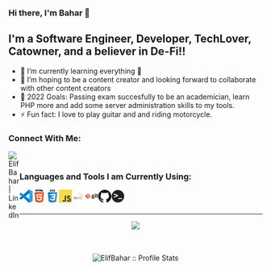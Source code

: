 ### Hi there, I'm Bahar 👋 

## I'm a Software Engineer, Developer, TechLover, Catowner, and a believer in De-Fi!!

- 🌱 I’m currently learning everything 🤣
- 👯 I’m hoping to be a content creator and looking forward to collaborate with other content creators
- 🥅 2022 Goals: Passing exam succesfully to be an academician, learn PHP more and add some server administration skills to my tools.
- ⚡ Fun fact: I love to play guitar and  and riding motorcycle.

### Connect With Me:

[<img align="left" alt="ElifBahar | LinkedIn" width="22px" src="https://cdn.jsdelivr.net/npm/simple-icons@v3/icons/linkedin.svg" />][linkedin]

<br />

### Languages and Tools I am Currently Using:

<img align="left" alt="Visual Studio Code" width="26px" src="https://raw.githubusercontent.com/github/explore/80688e429a7d4ef2fca1e82350fe8e3517d3494d/topics/visual-studio-code/visual-studio-code.png" />
<img align="left" alt="HTML5" width="26px" src="https://raw.githubusercontent.com/github/explore/80688e429a7d4ef2fca1e82350fe8e3517d3494d/topics/html/html.png" />
<img align="left" alt="CSS3" width="26px" src="https://raw.githubusercontent.com/github/explore/80688e429a7d4ef2fca1e82350fe8e3517d3494d/topics/css/css.png" />
<img align="left" alt="JavaScript" width="26px" src="https://raw.githubusercontent.com/github/explore/80688e429a7d4ef2fca1e82350fe8e3517d3494d/topics/javascript/javascript.png" />
<img align="left" alt="MySQL" width="26px" src="https://raw.githubusercontent.com/github/explore/80688e429a7d4ef2fca1e82350fe8e3517d3494d/topics/mysql/mysql.png" />
<img align="left" alt="Git" width="26px" src="https://raw.githubusercontent.com/github/explore/80688e429a7d4ef2fca1e82350fe8e3517d3494d/topics/git/git.png" />
<img align="left" alt="GitHub" width="26px" src="https://raw.githubusercontent.com/github/explore/78df643247d429f6cc873026c0622819ad797942/topics/github/github.png" />
<img align="left" alt="Terminal" width="26px" src="https://raw.githubusercontent.com/github/explore/80688e429a7d4ef2fca1e82350fe8e3517d3494d/topics/terminal/terminal.png" />

<br /> 
<br />

---



 
 
<p align="center"> <img src="https://github-readme-stats.vercel.app/api/top-langs/?username=ElifBahar&layout=compact"></img> </p>                                                                                                    
<br />

<p align="center"><img src="https://github-readme-stats.vercel.app/api?username=ElifBahar&show_icons=true&theme=radical&count_private=true" alt="ElifBahar :: Profile Stats" /></p>


[linkedin]: https://www.linkedin.com/in/elif-bahar-%C3%B6zdo%C4%9Fru/

<!--
**ElifBahar/ElifBahar** is a ✨ _special_ ✨ repository because its `README.md` (this file) appears on your GitHub profile.

Here are some ideas to get you started:

- 🔭 I’m currently working on ...
- 🌱 I’m currently learning ...
- 👯 I’m looking to collaborate on ...
- 🤔 I’m looking for help with ...
- 💬 Ask me about ...
- 📫 How to reach me: ...
- 😄 Pronouns: ...
- ⚡ Fun fact: ...
-->
      
      
